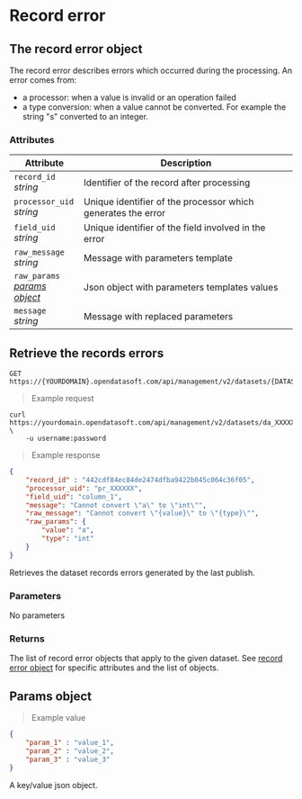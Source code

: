 # Record error

## The record error object

The record error describes errors which occurred during the processing. An error comes from:

* a processor: when a value is invalid or an operation failed
* a type conversion: when a value cannot be converted. For example the string "s" converted to an integer.


### Attributes

Attribute | Description
--------- | -----------
`record_id` <br> *string* | Identifier of the record after processing
`processor_uid` <br> *string* | Unique identifier of the processor which generates the error
`field_uid` <br> *string* | Unique identifier of the field involved in the error
`raw_message` <br> *string* | Message with parameters template
`raw_params` <br> *[params object](#params-object)* | Json object with parameters templates values
`message` <br> *string* | Message with replaced parameters

## Retrieve the records errors

```HTTP
GET https://{YOURDOMAIN}.opendatasoft.com/api/management/v2/datasets/{DATASET_UID}/status/records_errors
```

> Example request

```HTTP
curl https://yourdomain.opendatasoft.com/api/management/v2/datasets/da_XXXXXX/records_errors \
    -u username:password
```

> Example response

```json
{
    "record_id" : "442cdf84ec84de2474dfba9422b045c064c36f05",
    "processor_uid": "pr_XXXXXX",
    "field_uid": "column_1",
    "message": "Cannot convert \"a\" to \"int\"",
    "raw_message": "Cannot convert \"{value}\" to \"{type}\"",
    "raw_params": {
        "value": "a",
        "type": "int"
    }
}
```

Retrieves the dataset records errors generated by the last publish.

### Parameters

No parameters

### Returns

The list of record error objects that apply to the given dataset. See [record error object](#records_errors) for specific attributes and the list of objects.

## Params object

> Example value

```json
{
    "param_1" : "value_1",
    "param_2" : "value_2",
    "param_3" : "value_3"
}
```

A key/value json object.


